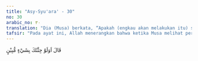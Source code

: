 ```yaml
---
title: "Asy-Syu'ara' - 30"
no: 30
arabic_no: ٣٠
translation: "Dia (Musa) berkata, “Apakah (engkau akan melakukan itu) sekalipun aku tunjukkan kepadamu sesuatu (bukti) yang nyata?”"
tafsir: "Pada ayat ini, Allah menerangkan bahwa ketika Musa melihat perlakuan Fir'aun yang mengancam keselamatan jiwanya, ia terpaksa tidak mengemukakan bukti-bukti yang biasanya dapat diterima akal. Ia beralih kepada mukjizat-mukjizat dan hal yang luar biasa. Musa berkata kepada Fir'aun, \"Wahai Fir'aun, apakah engkau akan memenjarakan aku sekalipun aku mengemukakan hujah yang nyata atas kebenaran pengakuanku? Hujah itu ialah mukjizat yang membuktikan adanya Tuhan Yang Mahakuasa, dan kebenaran kenabianku.\""
---
```

قَالَ اَوَلَوْ جِئْتُكَ بِشَيْءٍ مُّبِيْنٍ 